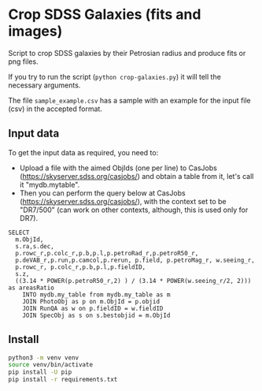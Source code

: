 # Crop SDSS Galaxies (fits and images)

Script to crop SDSS galaxies by their Petrosian radius and produce fits
or png files.

If you try to run the script (`python crop-galaxies.py`) it will tell 
the necessary arguments.

The file `sample_example.csv` has a sample with an example for the 
input file (csv) in the accepted format.

## Input data

To get the input data as required, you need to:
* Upload a file with the aimed ObjIds (one per line) to CasJobs (https://skyserver.sdss.org/casjobs/) and obtain a table from it, let's call it "mydb.mytable".
* Then you can perform the query below at CasJobs (https://skyserver.sdss.org/casjobs/), with the context set to be "DR7/500" (can work on other contexts, although, this is used only for DR7).

```
SELECT
  m.ObjId,
  s.ra,s.dec,
  p.rowc_r,p.colc_r,p.b,p.l,p.petroRad_r,p.petroR50_r,
  p.deVAB_r,p.run,p.camcol,p.rerun, p.field, p.petroMag_r, w.seeing_r,
  p.rowc_r, p.colc_r,p.b,p.l,p.fieldID,
  s.z,
  ((3.14 * POWER(p.petroR50_r,2) ) / (3.14 * POWER(w.seeing_r/2, 2))) as areasRatio
    INTO mydb.my_table from mydb.my_table as m
    JOIN PhotoObj as p on m.ObjId = p.objid
    JOIN RunQA as w on p.fieldID = w.fieldID
    JOIN SpecObj as s on s.bestobjid = m.ObjId
``` 

## Install

```bash
python3 -m venv venv
source venv/bin/activate
pip install -U pip
pip install -r requirements.txt
```
